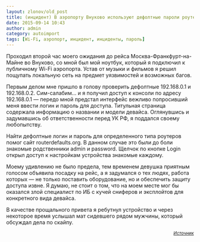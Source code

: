 ```yaml
---
layout: zlonov/old_post
title: (инцидент) В аэропорту Внуково используют дефолтные пароли роутеров
date: 2015-09-14 10:43
author: admin
category: autoimport
tags: [Wi-Fi, аэропорт, инцидент, инциденты, пароль]
---
```

Проходил второй час моего ожидания до рейса Москва-Франкфурт-на-Майне во Внуково, со мной был мой ноутбук, который я подключил к публичному Wi-Fi аэропорта. Устав от музыки и фильмов я решил пощупать локальную сеть на предмет уязвимостей и возможных багов.

Первым делом мне пришло в голову проверить дефолтные 192.168.0.1 и 192.168.0.2. Сим-салабим… и я получил доступ к консоли по адресу 192.168.0.1 — передо мной предстал интерфейс вежливо попросивший меня ввести логин и пароль для доступа. Титульная страница содержала информацию о названии и модели девайса. Оглянувшись и задумавшись об ответственности перед УК РФ, я поддался своему любопытству.

Найти дефолтные логин и пароль для определенного типа роутеров помог сайт routerdefaults.org. В данном случае это были до боли знакомые родственники admin и password. Щелчок по кнопке Login открыл доступ к настройкам устройства знакомые каждому.

Моему удивлению не было предела, тем временем девушка приятным голосом объявила посадку на рейс, а я задумался о тех людях, работа которых — не только поставить оборудование, но и обеспечить защиту доступа извне. Я думаю, не стоит о том, что на моем месте мог бы оказался злой специалист по ИБ с кучей сниферов и эксплойтов для конкретного вида девайса.

В качестве прощального привета я ребутнул устройство и через некоторое время услышал мат сидевшего рядом мужчины, который обсуждал дела по скайпу.

<p style="text-align: right;"><sub><a href="https://xakep.ru/2015/09/14/vnukovo-wi-fi/" target="_blank"><em>Источник</em></a></sub>
